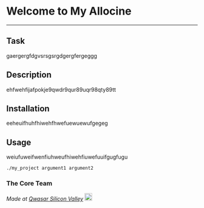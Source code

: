 # Welcome to My Allocine
***

## Task
gaergergfdgvsrsgsrgdgergfergeggg

## Description
ehfwehfijafpokje9qwdr9qur89uqr98qty89tt

## Installation
eeheuifhuhfhiwehfhwefuewuewufgegeg

## Usage
weiufuweifwenfiuhweufhiwehfiuwefuuifgugfugu
```
./my_project argument1 argument2
```

### The Core Team


<span><i>Made at <a href='https://qwasar.io'>Qwasar Silicon Valley</a></i></span>
<span><img alt='Qwasar Silicon Valley Logo' src='https://storage.googleapis.com/qwasar-public/qwasar-logo_50x50.png' width='20px'></span>
